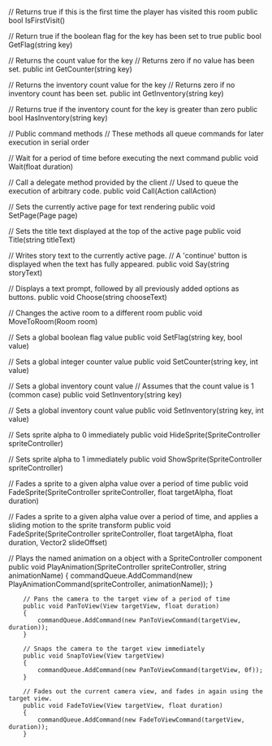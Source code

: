 // Returns true if this is the first time the player has visited this room
public bool IsFirstVisit()

// Return true if the boolean flag for the key has been set to true
public bool GetFlag(string key)

// Returns the count value for the key
// Returns zero if no value has been set.
public int GetCounter(string key)

// Returns the inventory count value for the key
// Returns zero if no inventory count has been set.
public int GetInventory(string key)

// Returns true if the inventory count for the key is greater than zero
public bool HasInventory(string key)

// Public command methods
// These methods all queue commands for later execution in serial order

// Wait for a period of time before executing the next command
public void Wait(float duration)

// Call a delegate method provided by the client
// Used to queue the execution of arbitrary code.
public void Call(Action callAction)

// Sets the currently active page for text rendering
public void SetPage(Page page)

// Sets the title text displayed at the top of the active page
public void Title(string titleText)

// Writes story text to the currently active page.
// A 'continue' button is displayed when the text has fully appeared.
public void Say(string storyText)

// Displays a text prompt, followed by all previously added options as buttons.
public void Choose(string chooseText)

// Changes the active room to a different room
public void MoveToRoom(Room room)

// Sets a global boolean flag value
public void SetFlag(string key, bool value)
		
// Sets a global integer counter value
public void SetCounter(string key, int value)

// Sets a global inventory count value
// Assumes that the count value is 1 (common case)
public void SetInventory(string key)

// Sets a global inventory count value
public void SetInventory(string key, int value)

// Sets sprite alpha to 0 immediately
public void HideSprite(SpriteController spriteController)

// Sets sprite alpha to 1 immediately
public void ShowSprite(SpriteController spriteController)

// Fades a sprite to a given alpha value over a period of time
public void FadeSprite(SpriteController spriteController, float targetAlpha, float duration)

// Fades a sprite to a given alpha value over a period of time, and applies a sliding motion to the sprite transform
public void FadeSprite(SpriteController spriteController, float targetAlpha, float duration, Vector2 slideOffset)

// Plays the named animation on a object with a SpriteController component
		public void PlayAnimation(SpriteController spriteController, string animationName)
		{
			commandQueue.AddCommand(new PlayAnimationCommand(spriteController, animationName));
		}

		// Pans the camera to the target view of a period of time
		public void PanToView(View targetView, float duration)
		{
			commandQueue.AddCommand(new PanToViewCommand(targetView, duration));
		}

		// Snaps the camera to the target view immediately
		public void SnapToView(View targetView)
		{
			commandQueue.AddCommand(new PanToViewCommand(targetView, 0f));
		}

		// Fades out the current camera view, and fades in again using the target view.
		public void FadeToView(View targetView, float duration)
		{
			commandQueue.AddCommand(new FadeToViewCommand(targetView, duration));
		}
